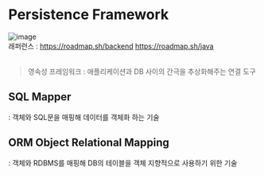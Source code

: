 # Persistence Framework
![image](https://user-images.githubusercontent.com/76642597/217845495-4c1996a1-3443-43bd-9fce-5710ab5da400.png)
<br>
래퍼런스 : https://roadmap.sh/backend  https://roadmap.sh/java
<br><br>

> 영속성 프레임워크 : 애플리케이션과 DB 사이의 간극을 추상화해주는 연결 도구

## SQL Mapper
: 객체와 SQL문을 매핑해 데이터를 객체화 하는 기술

## ORM Object Relational Mapping
: 객체와 RDBMS를 매핑해 DB의 테이블을 객체 지향적으로 사용하기 위한 기술
